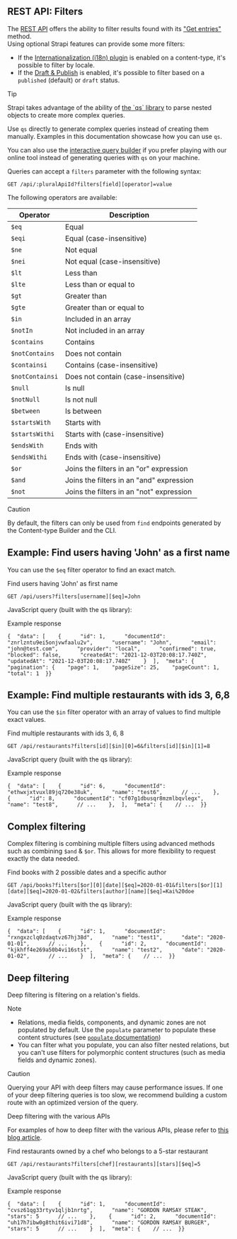 ## REST API: Filters

The [REST API](https://docs.strapi.io/cms/api/rest) offers the ability to filter results found with its ["Get entries"](https://docs.strapi.io/cms/api/rest#get-all) method.  
Using optional Strapi features can provide some more filters:

-   If the [Internationalization (i18n) plugin](https://docs.strapi.io/cms/features/internationalization) is enabled on a content-type, it's possible to filter by locale.
-   If the [Draft & Publish](https://docs.strapi.io/cms/features/draft-and-publish) is enabled, it's possible to filter based on a `published` (default) or `draft` status.

Tip

Strapi takes advantage of the ability of [the \`qs\` library](https://github.com/ljharb/qs) to parse nested objects to create more complex queries.

Use `qs` directly to generate complex queries instead of creating them manually. Examples in this documentation showcase how you can use `qs`.

You can also use the [interactive query builder](https://docs.strapi.io/cms/api/rest/interactive-query-builder) if you prefer playing with our online tool instead of generating queries with `qs` on your machine.

Queries can accept a `filters` parameter with the following syntax:

`GET /api/:pluralApiId?filters[field][operator]=value`

The following operators are available:

| Operator | Description |
| --- | --- |
| `$eq` | Equal |
| `$eqi` | Equal (case-insensitive) |
| `$ne` | Not equal |
| `$nei` | Not equal (case-insensitive) |
| `$lt` | Less than |
| `$lte` | Less than or equal to |
| `$gt` | Greater than |
| `$gte` | Greater than or equal to |
| `$in` | Included in an array |
| `$notIn` | Not included in an array |
| `$contains` | Contains |
| `$notContains` | Does not contain |
| `$containsi` | Contains (case-insensitive) |
| `$notContainsi` | Does not contain (case-insensitive) |
| `$null` | Is null |
| `$notNull` | Is not null |
| `$between` | Is between |
| `$startsWith` | Starts with |
| `$startsWithi` | Starts with (case-insensitive) |
| `$endsWith` | Ends with |
| `$endsWithi` | Ends with (case-insensitive) |
| `$or` | Joins the filters in an "or" expression |
| `$and` | Joins the filters in an "and" expression |
| `$not` | Joins the filters in an "not" expression |

Caution

By default, the filters can only be used from `find` endpoints generated by the Content-type Builder and the CLI.

## Example: Find users having 'John' as a first name[](https://docs.strapi.io/cms/api/rest#example-find-users-having-john-as-a-first-name "Direct link to Example: Find users having 'John' as a first name")

You can use the `$eq` filter operator to find an exact match.

  

Find users having 'John' as first name

`GET /api/users?filters[username][$eq]=John`

JavaScript query (built with the qs library):

Example response

```
{  "data": [    {      "id": 1,      "documentId": "znrlzntu9ei5onjvwfaalu2v",      "username": "John",      "email": "john@test.com",      "provider": "local",      "confirmed": true,      "blocked": false,      "createdAt": "2021-12-03T20:08:17.740Z",      "updatedAt": "2021-12-03T20:08:17.740Z"    }  ],  "meta": {  "pagination": {    "page": 1,    "pageSize": 25,    "pageCount": 1,    "total": 1  }}
```

## Example: Find multiple restaurants with ids 3, 6,8[](https://docs.strapi.io/cms/api/rest#example-find-multiple-restaurants-with-ids-3-68 "Direct link to Example: Find multiple restaurants with ids 3, 6,8")

You can use the `$in` filter operator with an array of values to find multiple exact values.

  

Find multiple restaurants with ids 3, 6, 8

`GET /api/restaurants?filters[id][$in][0]=6&filters[id][$in][1]=8`

JavaScript query (built with the qs library):

Example response

```
{  "data": [    {      "id": 6,      "documentId": "ethwxjxtvuxl89jq720e38uk",      "name": "test6",      // ...    },    {      "id": 8,      "documentId": "cf07g1dbusqr8mzmlbqvlegx",      "name": "test8",      // ...    },  ],  "meta": {    // ...  }}
```

## Complex filtering[](https://docs.strapi.io/cms/api/rest#complex-filtering "Direct link to Complex filtering")

Complex filtering is combining multiple filters using advanced methods such as combining `$and` & `$or`. This allows for more flexibility to request exactly the data needed.

  

Find books with 2 possible dates and a specific author

`GET /api/books?filters[$or][0][date][$eq]=2020-01-01&filters[$or][1][date][$eq]=2020-01-02&filters[author][name][$eq]=Kai%20doe`

JavaScript query (built with the qs library):

Example response

```
{  "data": [    {      "id": 1,      "documentId": "rxngxzclq0zdaqtvz67hj38d",      "name": "test1",      "date": "2020-01-01",      // ...    },    {      "id": 2,      "documentId": "kjkhff4e269a50b4vi16stst",      "name": "test2",      "date": "2020-01-02",      // ...    }  ],  "meta": {    // ...  }}
```

## Deep filtering[](https://docs.strapi.io/cms/api/rest#deep-filtering "Direct link to Deep filtering")

Deep filtering is filtering on a relation's fields.

Note

-   Relations, media fields, components, and dynamic zones are not populated by default. Use the `populate` parameter to populate these content structures (see [`populate` documentation](https://docs.strapi.io/cms/api/rest/populate-select#population))
-   You can filter what you populate, you can also filter nested relations, but you can't use filters for polymorphic content structures (such as media fields and dynamic zones).

Caution

Querying your API with deep filters may cause performance issues. If one of your deep filtering queries is too slow, we recommend building a custom route with an optimized version of the query.

Deep filtering with the various APIs

For examples of how to deep filter with the various APIs, please refer to [this blog article](https://strapi.io/blog/deep-filtering-alpha-26).

Find restaurants owned by a chef who belongs to a 5-star restaurant

`GET /api/restaurants?filters[chef][restaurants][stars][$eq]=5`

JavaScript query (built with the qs library):

Example response

```
{  "data": [    {      "id": 1,      "documentId": "cvsz61qg33rtyv1qljb1nrtg",      "name": "GORDON RAMSAY STEAK",      "stars": 5      // ...    },    {      "id": 2,      "documentId": "uh17h7ibw0g8thit6ivi71d8",      "name": "GORDON RAMSAY BURGER",      "stars": 5      // ...    }  ],  "meta": {    // ...  }}
```